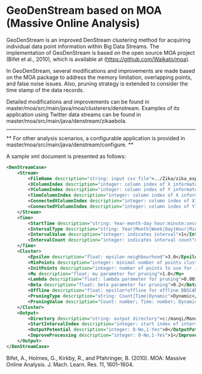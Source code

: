 # GeoDenStream based on MOA (Massive Online Analysis)

GeoDenStream is an improved DenStream clustering method for acquiring individual data point information within Big Data Streams. The implementation of GeoDenStream is based on the open source MOA project (Bifet et al., 2010), which is available at (https://github.com/Waikato/moa).

In GeoDenStream, several modifications and improvements are made based on the MOA package to address the memory limitation, overlapping points, and false noise issues. Also, pruning strategy is extended to consider the time stamp of the data records.

Detailed modifications and improvements can be found in master/moa/src/main/java/moa/clusterers/denstream.
Examples of its application using Twitter data streams can be found in master/moa/src/main/java/denstream/zikaebola.

---------------------------------------------------------------------------------------------------------------------------------
** For other analysis scenarios, a configurable application is provided in master/moa/src/main/java/denstream/configure. **

A sample xml document is presented as follows:
```xml
<DenStreamCase>
	<Stream>
		<FileName description="string: input csv file">../Zika/zika_export_forDEN.csv</FileName>
		<XColumnIndex description="integer: column index of X informaton">9</XColumnIndex>
		<YColumnIndex description="integer: column index of Y informaton">10</YColumnIndex>
		<TimeColumnIndex description="integer: column index of X informaton">0</TimeColumnIndex>
		<ConnectedXColumnIndex description="integer: column index of X1 informaton">12</ConnectedXColumnIndex>
		<ConnectedYColumnIndex description="integer: column index of Y1 informaton">13</ConnectedYColumnIndex>
	</Stream>
	<Time>
		<StartTime description="string: Year-month-day hour:minute:second">2015-12-12 00:00:00</StartTime>
		<IntervalType description="string: Year|Month|Week|Day|Hour|Minute|Second">Day</IntervalType>
		<IntervalValue description="integer: indicates interval">1</IntervalValue>
		<IntervalCount description="integer: indicates interval count">84</IntervalCount>
	</Time>
	<Cluster>
		<Epsilon description="float: epsilon neighbourhood">3.0</Epsilon>
		<MinPoints description="integer: minimal number of points cluster contain">1</MinPoints>
		<InitPoints description="integer: number of points to use for initialization">100</InitPoints>
		<Mu description="float: mu parameter for pruning">1.0</Mu>
		<Lambda description="float: lambda parameter for pruning">0.001</Lambda>
		<Beta description="float: beta parameter for pruning">0.2</Beta>
		<Offline description="float: epsilon*offline for offline DBSCAN">2.0</Offline>
		<PruningType description="string: Count|Time|Dynamic">Dynamic</PruningType>
		<PruningValue description="Count: number; Time: number; Dynamic: file">../Zika/mean_median.csv</PruningValue>
	</Cluster>
	<Output>
		<Directory description="string: output directory">c:/manqi/Manuscript/Zika2/clusterdata_e_3.0_tp_Median/</Directory>
		<StartIntervalIndex description="integer: start index of interval">0</StartIntervalIndex>
		<OutputPotential description="integer: 0-No,1-Yes">0</OutputPotential>
		<ImproveProcessing description="integer: 0-No,1-Yes">1</ImproveProcessing>
	</Output>
</DenStreamCase>
```





Bifet, A., Holmes, G., Kirkby, R., and Pfahringer, B. (2010). MOA: Massive Online Analysis. J. Mach. Learn. Res. 11, 1601–1604.
